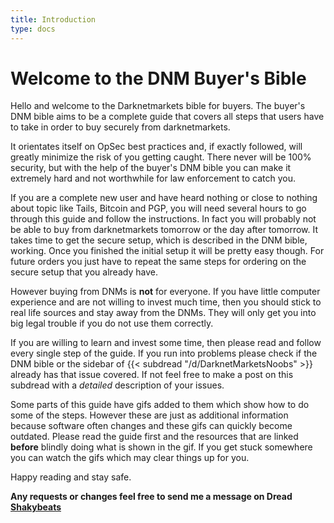 ```yaml
---
title: Introduction
type: docs
---
```


# Welcome to the DNM Buyer's Bible


Hello and welcome to the Darknetmarkets bible for buyers. The buyer's DNM bible aims to be a complete guide that covers all steps that users have to take in order to buy securely from darknetmarkets.

It orientates itself on OpSec best practices and, if exactly followed, will greatly minimize the risk of you getting caught. There never will be 100% security, but with the help of the buyer's DNM bible you can make it extremely hard and not worthwhile for law enforcement to catch you.

If you are a complete new user and have heard nothing or close to nothing about topic like Tails, Bitcoin and PGP, you will need several hours to go through this guide and follow the instructions. In fact you will probably not be able to buy from darknetmarkets tomorrow or the day after tomorrow. It takes time to get the secure setup, which is described in the DNM bible, working. Once you finished the initial setup it will be pretty easy though. For future orders you just have to repeat the same steps for ordering on the secure setup that you already have.

However buying from DNMs is **not** for everyone. If you have little computer experience and are not willing to invest much time, then you should stick to real life sources and stay away from the DNMs. They will only get you into big legal trouble if you do not use them correctly.

If you are willing to learn and invest some time, then please read and follow every single step of the guide. If you run into problems please check if the DNM bible or the sidebar of {{< subdread "/d/DarknetMarketsNoobs" >}} already has that issue covered. If not feel free to make a post on this subdread with a *detailed* description of your issues.

Some parts of this guide have gifs added to them which show how to do some of the steps. However these are just as additional information because software often changes and these gifs can quickly become outdated. Please read the guide first and the resources that are linked **before** blindly doing what is shown in the gif. If you get stuck somewhere you can watch the gifs which may clear things up for you.

Happy reading and stay safe.

**Any requests or changes feel free to send me a message on Dread [Shakybeats](http://dreadytofatroptsdj6io7l3xptbet6onoyno2yv7jicoxknyazubrad.onion/u/Shakybeats/message)**

